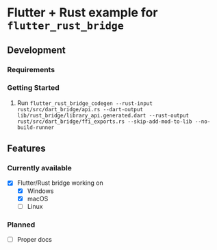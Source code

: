 # Flutter + Rust example for `flutter_rust_bridge`

## Development

### Requirements

### Getting Started

1. Run `flutter_rust_bridge_codegen --rust-input rust/src/dart_bridge/api.rs --dart-output lib/rust_bridge/library_api.generated.dart --rust-output rust/src/dart_bridge/ffi_exports.rs --skip-add-mod-to-lib --no-build-runner`

## Features

### Currently available

- [X] Flutter/Rust bridge working on
  - [X] Windows
  - [X] macOS
  - [ ] Linux

### Planned

- [ ] Proper docs
